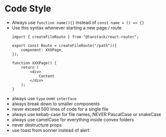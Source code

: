 # Code Style

- Always use `function name(){}` instead of `const name = () => {}`
- Use this syntax whenever starting a new page / route
    ```tsx
    import { createFileRoute } from "@tanstack/react-router";

    export const Route = createFileRoute("/path")({
        component: XXXPage,
    });

    function XXXPage() {
        return (
            <div>
                Content
            </div>
        );
    }
    ```
- always use `type` over `interface`
- always break down to smaller components
- never exceed 500 lines of code for a single file
- always use kebab-case for file names, NEVER PascalCase or snakeCase
- always use camelCase for everything inside convex folders
- never destructure props
- use toast from sonner instead of alert

